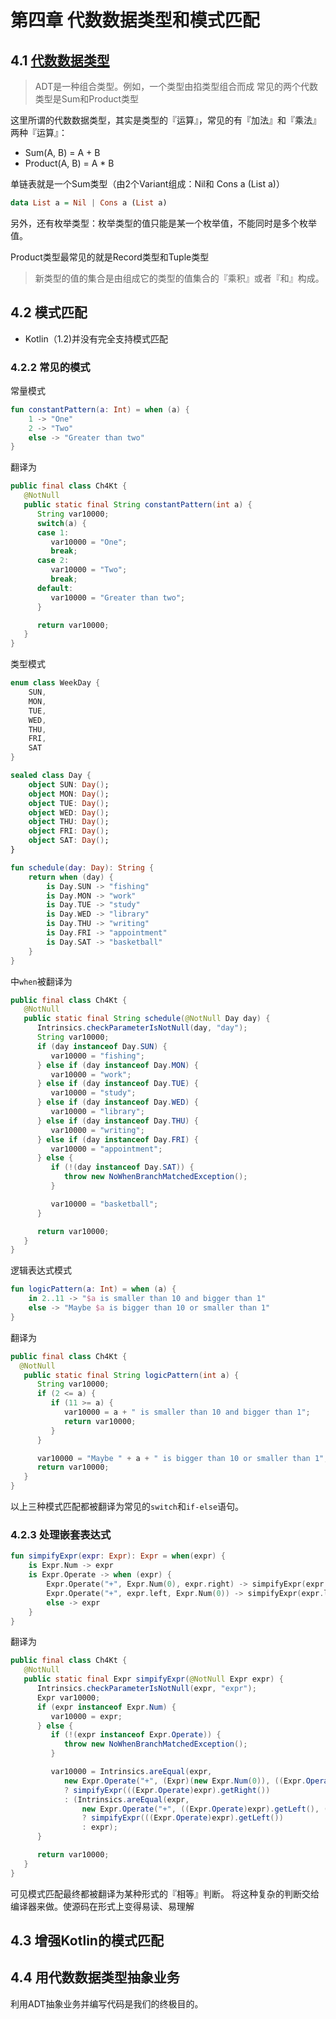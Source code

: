 # 第四章 代数数据类型和模式匹配

## 4.1 [代数数据类型](https://en.wikipedia.org/wiki/Algebraic_data_type)

> ADT是一种组合类型。例如，一个类型由掐类型组合而成
> 常见的两个代数类型是Sum和Product类型

这里所谓的代数数据类型，其实是类型的『运算』，常见的有『加法』和『乘法』两种『运算』：

- Sum(A, B) = A + B
- Product(A, B) = A * B

单链表就是一个Sum类型（由2个Variant组成：Nil和 Cons a (List a)）
```haskell
data List a = Nil | Cons a (List a)
```
另外，还有枚举类型：枚举类型的值只能是某一个枚举值，不能同时是多个枚举值。

Product类型最常见的就是Record类型和Tuple类型

> 新类型的值的集合是由组成它的类型的值集合的『乘积』或者『和』构成。

## 4.2 模式匹配

- Kotlin（1.2)并没有完全支持模式匹配

### 4.2.2 常见的模式

常量模式

```kotlin
fun constantPattern(a: Int) = when (a) {
    1 -> "One"
    2 -> "Two"
    else -> "Greater than two"
}
```

翻译为

```java
public final class Ch4Kt {
   @NotNull
   public static final String constantPattern(int a) {
      String var10000;
      switch(a) {
      case 1:
         var10000 = "One";
         break;
      case 2:
         var10000 = "Two";
         break;
      default:
         var10000 = "Greater than two";
      }

      return var10000;
   }
}
```

类型模式

```kotlin
enum class WeekDay {
    SUN,
    MON,
    TUE,
    WED,
    THU,
    FRI,
    SAT
}

sealed class Day {
    object SUN: Day();
    object MON: Day();
    object TUE: Day();
    object WED: Day();
    object THU: Day();
    object FRI: Day();
    object SAT: Day();
}

fun schedule(day: Day): String {
    return when (day) {
        is Day.SUN -> "fishing"
        is Day.MON -> "work"
        is Day.TUE -> "study"
        is Day.WED -> "library"
        is Day.THU -> "writing"
        is Day.FRI -> "appointment"
        is Day.SAT -> "basketball"
    }
}
```
中`when`被翻译为

```java
public final class Ch4Kt {
   @NotNull
   public static final String schedule(@NotNull Day day) {
      Intrinsics.checkParameterIsNotNull(day, "day");
      String var10000;
      if (day instanceof Day.SUN) {
         var10000 = "fishing";
      } else if (day instanceof Day.MON) {
         var10000 = "work";
      } else if (day instanceof Day.TUE) {
         var10000 = "study";
      } else if (day instanceof Day.WED) {
         var10000 = "library";
      } else if (day instanceof Day.THU) {
         var10000 = "writing";
      } else if (day instanceof Day.FRI) {
         var10000 = "appointment";
      } else {
         if (!(day instanceof Day.SAT)) {
            throw new NoWhenBranchMatchedException();
         }

         var10000 = "basketball";
      }

      return var10000;
   }
}
```

逻辑表达式模式

```kotlin
fun logicPattern(a: Int) = when (a) {
    in 2..11 -> "$a is smaller than 10 and bigger than 1"
    else -> "Maybe $a is bigger than 10 or smaller than 1"
}
```
翻译为
```java
public final class Ch4Kt {
  @NotNull
   public static final String logicPattern(int a) {
      String var10000;
      if (2 <= a) {
         if (11 >= a) {
            var10000 = a + " is smaller than 10 and bigger than 1";
            return var10000;
         }
      }

      var10000 = "Maybe " + a + " is bigger than 10 or smaller than 1";
      return var10000;
   }
}
```

以上三种模式匹配都被翻译为常见的`switch`和`if-else`语句。

### 4.2.3 处理嵌套表达式

```kotlin
fun simpifyExpr(expr: Expr): Expr = when(expr) {
    is Expr.Num -> expr
    is Expr.Operate -> when (expr) {
        Expr.Operate("+", Expr.Num(0), expr.right) -> simpifyExpr(expr.right)
        Expr.Operate("+", expr.left, Expr.Num(0)) -> simpifyExpr(expr.left)
        else -> expr
    }
}
```
翻译为
```java
public final class Ch4Kt {
   @NotNull
   public static final Expr simpifyExpr(@NotNull Expr expr) {
      Intrinsics.checkParameterIsNotNull(expr, "expr");
      Expr var10000;
      if (expr instanceof Expr.Num) {
         var10000 = expr;
      } else {
         if (!(expr instanceof Expr.Operate)) {
            throw new NoWhenBranchMatchedException();
         }

         var10000 = Intrinsics.areEqual(expr,
            new Expr.Operate("+", (Expr)(new Expr.Num(0)), ((Expr.Operate)expr).getRight()))
            ? simpifyExpr(((Expr.Operate)expr).getRight())
            : (Intrinsics.areEqual(expr,
                new Expr.Operate("+", ((Expr.Operate)expr).getLeft(), (Expr)(new Expr.Num(0))))
                ? simpifyExpr(((Expr.Operate)expr).getLeft())
                : expr);
      }

      return var10000;
   }
}
```
可见模式匹配最终都被翻译为某种形式的『相等』判断。
将这种复杂的判断交给编译器来做。使源码在形式上变得易读、易理解

## 4.3 增强Kotlin的模式匹配

## 4.4 用代数数据类型抽象业务

利用ADT抽象业务并编写代码是我们的终极目的。